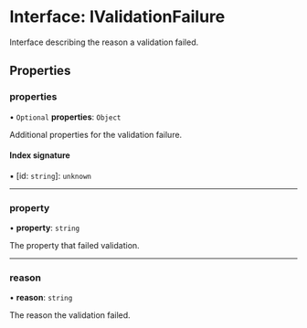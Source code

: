 # Interface: IValidationFailure

Interface describing the reason a validation failed.

## Properties

### properties

• `Optional` **properties**: `Object`

Additional properties for the validation failure.

#### Index signature

▪ [id: `string`]: `unknown`

---

### property

• **property**: `string`

The property that failed validation.

---

### reason

• **reason**: `string`

The reason the validation failed.
